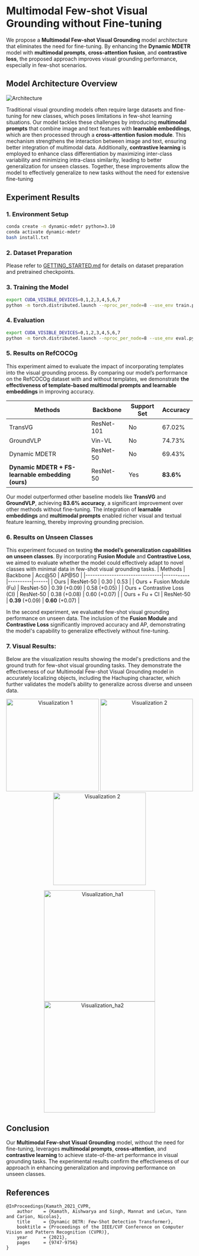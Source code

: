 # Multimodal Few-shot Visual Grounding without Fine-tuning

We propose a **Multimodal Few-shot Visual Grounding** model architecture that eliminates the need for fine-tuning. By enhancing the **Dynamic MDETR** model with **multimodal prompts**, **cross-attention fusion**, and **contrastive loss**, the proposed approach improves visual grounding performance, especially in few-shot scenarios.

## Model Architecture Overview

![Architecture](./images/model.jpg)

Traditional visual grounding models often require large datasets and fine-tuning for new classes, which poses limitations in few-shot learning situations. Our model tackles these challenges by introducing **multimodal prompts** that combine image and text features with **learnable embeddings**, which are then processed through a **cross-attention fusion module**. This mechanism strengthens the interaction between image and text, ensuring better integration of multimodal data. Additionally, **contrastive learning** is employed to enhance class differentiation by maximizing inter-class variability and minimizing intra-class similarity, leading to better generalization for unseen classes. Together, these improvements allow the model to effectively generalize to new tasks without the need for extensive fine-tuning

## Experiment Results

### 1. Environment Setup
```bash
conda create -n dynamic-mdetr python=3.10
conda activate dynamic-mdetr
bash install.txt
```

### 2. Dataset Preparation
Please refer to [GETTING_STARTED.md](docs/GETTING_STARTED.md) for details on dataset preparation and pretrained checkpoints.

### 3. Training the Model
```bash
export CUDA_VISIBLE_DEVICES=0,1,2,3,4,5,6,7
python -m torch.distributed.launch --nproc_per_node=8 --use_env train.py --model_type ResNet --batch_size 16 --lr_bert 0.00001 --aug_crop --aug_scale --aug_translate --backbone resnet50 --pretrained_model ./checkpoints/best_checkpoint.pth --bert_enc_num 12 --detr_enc_num 6 --dataset gref --max_query_len 40 --output_dir outputs/refcocog_gsplit_r50 --stages 3 --vl_fusion_enc_layers 3 --uniform_learnable True --in_points 36 --lr 1e-4 --different_transformer True --lr_drop 60 --vl_dec_layers 1 --vl_enc_layers 1 --clip_max_norm 1.0
```

### 4. Evaluation
```bash
export CUDA_VISIBLE_DEVICES=0,1,2,3,4,5,6,7
python -m torch.distributed.launch --nproc_per_node=8 --use_env eval.py --model_type ResNet --batch_size 16 --backbone resnet50 --bert_enc_num 12 --detr_enc_num 6 --dataset gref --max_query_len 40 --output_dir outputs/refcocog_gsplit_r50 --stages 3 --vl_fusion_enc_layers 3 --uniform_learnable True --in_points 36 --lr 1e-4 --different_transformer True --lr_drop 60 --vl_dec_layers 1 --vl_enc_layers 1 --eval_model outputs/refcocog_gsplit_r50/best_checkpoint.pth --eval_set val
```

### 5. Results on RefCOCOg
This experiment aimed to evaluate the impact of incorporating templates into the visual grounding process. By comparing our model’s performance on the RefCOCOg dataset with and without templates, we demonstrate **the effectiveness of template-based multimodal prompts and learnable embeddings** in improving accuracy.

| Methods                          | Backbone  | Support Set | Accuracy |
|-----------------------------------|-----------|-------------|----------|
| TransVG                          | ResNet-101| No          | 67.02%   |
| GroundVLP                        | Vin-VL    | No          | 74.73%   |
| Dynamic MDETR                    | ResNet-50 | No          | 69.43%   |
| **Dynamic MDETR + FS-learnable embedding (ours)** | ResNet-50 | Yes        | **83.6%** |

Our model outperformed other baseline models like **TransVG** and **GroundVLP**, achieving **83.6% accuracy**, a significant improvement over other methods without fine-tuning. The integration of **learnable embeddings** and **multimodal prompts** enabled richer visual and textual feature learning, thereby improving grounding precision.

### 6. Results on Unseen Classes

This experiment focused on testing **the model’s generalization capabilities on unseen classes**. By incorporating **Fusion Module** and **Contrastive Loss**, we aimed to evaluate whether the model could effectively adapt to novel classes with minimal data in few-shot visual grounding tasks.
| Methods                       | Backbone  | Acc@50 | AP@50   |
|--------------------------------|-----------|----------|------|
| Ours                           | ResNet-50 | 0.30     | 0.53 |
| Ours + Fusion Module (Fu)      | ResNet-50 | 0.39 (+0.09) | 0.58 (+0.05) |
| Ours + Contrastive Loss (CI)   | ResNet-50 | 0.38 (+0.08) | 0.60 (+0.07) |
| Ours + Fu + CI                 | ResNet-50 | **0.39** (+0.09) | **0.60** (+0.07) |

In the second experiment, we evaluated few-shot visual grounding performance on unseen data. The inclusion of the **Fusion Module** and **Contrastive Loss** significantly improved accuracy and AP, demonstrating the model's capability to generalize effectively without fine-tuning.

### 7. Visual Results:

Below are the visualization results showing the model's predictions and the ground truth for few-shot visual grounding tasks. They demonstrate the effectiveness of our Multimodal Few-shot Visual Grounding model in accurately localizing objects, including the Hachuping character, which further validates the model’s ability to generalize across diverse and unseen data. 
<p align="center">
  <img src="./images/visualization1.jpg" alt="Visualization 1" width="250"/>
  <img src="./images/visualization2.jpg" alt="Visualization 2" width="250"/>
  <img src="./images/visualization3.jpg" alt="Visualization 2" width="250"/>
</p>

<p align="center">
  <img src="https://github.com/user-attachments/assets/79320f85-cfeb-4e90-b019-1211dad9ce98" alt="Visualization_ha1" width="300"/>
  <img src="https://github.com/user-attachments/assets/70e5b5a6-11d5-46a7-9a3c-08243f8626b7"  alt="Visualization_ha2" width="300"/>
</p>


## Conclusion

Our **Multimodal Few-shot Visual Grounding** model, without the need for fine-tuning, leverages **multimodal prompts**, **cross-attention**, and **contrastive learning** to achieve state-of-the-art performance in visual grounding tasks. The experimental results confirm the effectiveness of our approach in enhancing generalization and improving performance on unseen classes.

## References

```
@InProceedings{Kamath_2021_CVPR,
    author    = {Kamath, Aishwarya and Singh, Mannat and LeCun, Yann and Carion, Nicolas},
    title     = {Dynamic DETR: Few-Shot Detection Transformer},
    booktitle = {Proceedings of the IEEE/CVF Conference on Computer Vision and Pattern Recognition (CVPR)},
    year      = {2021},
    pages     = {9747-9756}
}
```
